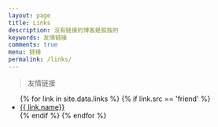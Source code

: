 ```yaml
---
layout: page
title: Links
description: 没有链接的博客是孤独的
keywords: 友情链接
comments: true
menu: 链接
permalink: /links/
---
```


> 友情链接

<ul>
{% for link in site.data.links %}
  {% if link.src == 'friend' %}
  <li><a href="{{ link.url }}" target="_blank">{{ link.name}}</a></li>
  {% endif %}
{% endfor %}
</ul>
